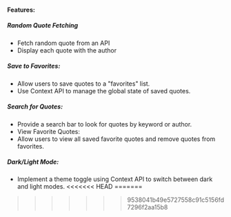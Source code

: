 <!-- #### Project: Quate Generator with Favorites -->

#### Features:

##### Random Quote Fetching

- Fetch random quote from an API
- Display each quote with the author

##### Save to Favorites:

- Allow users to save quotes to a "favorites" list.
- Use Context API to manage the global state of saved quotes.

##### Search for Quotes:

- Provide a search bar to look for quotes by keyword or author.
- View Favorite Quotes:
- Allow users to view all saved favorite quotes and remove quotes from favorites.

##### Dark/Light Mode:

- Implement a theme toggle using Context API to switch between dark and light modes.
<<<<<<< HEAD
=======


>>>>>>> 9538041b49e5727558c91c5156fd7296f2aa15b8
